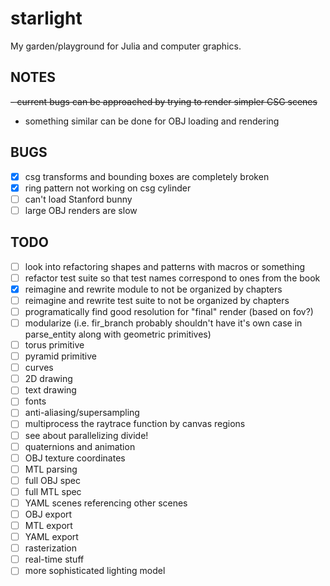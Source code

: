 # starlight

My garden/playground for Julia and computer graphics.

## NOTES
~~- current bugs can be approached by trying to render simpler CSG scenes~~
- something similar can be done for OBJ loading and rendering

## BUGS
- [X] csg transforms and bounding boxes are completely broken
- [X] ring pattern not working on csg cylinder
- [ ] can't load Stanford bunny
- [ ] large OBJ renders are slow

## TODO
- [ ] look into refactoring shapes and patterns with macros or something
- [ ] refactor test suite so that test names correspond to ones from the book
- [X] reimagine and rewrite module to not be organized by chapters
- [ ] reimagine and rewrite test suite to not be organized by chapters
- [ ] programatically find good resolution for "final" render (based on fov?)
- [ ] modularize (i.e. fir_branch probably shouldn't have it's own case in parse_entity along with geometric primitives)
- [ ] torus primitive
- [ ] pyramid primitive
- [ ] curves
- [ ] 2D drawing
- [ ] text drawing
- [ ] fonts
- [ ] anti-aliasing/supersampling
- [ ] multiprocess the raytrace function by canvas regions
- [ ] see about parallelizing divide!
- [ ] quaternions and animation
- [ ] OBJ texture coordinates
- [ ] MTL parsing
- [ ] full OBJ spec
- [ ] full MTL spec
- [ ] YAML scenes referencing other scenes
- [ ] OBJ export
- [ ] MTL export
- [ ] YAML export
- [ ] rasterization
- [ ] real-time stuff
- [ ] more sophisticated lighting model
